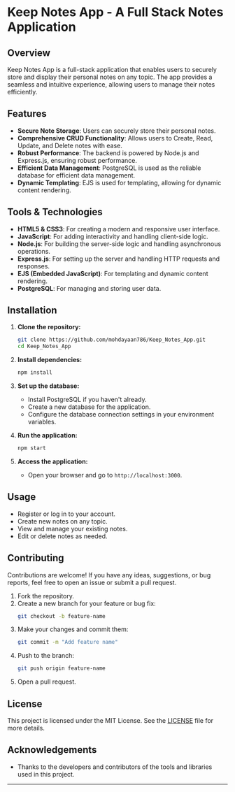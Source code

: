 # Keep Notes App - A Full Stack Notes Application

## Overview

Keep Notes App is a full-stack application that enables users to securely store and display their personal notes on any topic. The app provides a seamless and intuitive experience, allowing users to manage their notes efficiently.

## Features

- **Secure Note Storage**: Users can securely store their personal notes.
- **Comprehensive CRUD Functionality**: Allows users to Create, Read, Update, and Delete notes with ease.
- **Robust Performance**: The backend is powered by Node.js and Express.js, ensuring robust performance.
- **Efficient Data Management**: PostgreSQL is used as the reliable database for efficient data management.
- **Dynamic Templating**: EJS is used for templating, allowing for dynamic content rendering.

## Tools & Technologies

- **HTML5 & CSS3**: For creating a modern and responsive user interface.
- **JavaScript**: For adding interactivity and handling client-side logic.
- **Node.js**: For building the server-side logic and handling asynchronous operations.
- **Express.js**: For setting up the server and handling HTTP requests and responses.
- **EJS (Embedded JavaScript)**: For templating and dynamic content rendering.
- **PostgreSQL**: For managing and storing user data.

## Installation

1. **Clone the repository:**
   ```bash
   git clone https://github.com/mohdayaan786/Keep_Notes_App.git
   cd Keep_Notes_App
   ```

2. **Install dependencies:**
   ```bash
   npm install
   ```

3. **Set up the database:**
   - Install PostgreSQL if you haven't already.
   - Create a new database for the application.
   - Configure the database connection settings in your environment variables.

4. **Run the application:**
   ```bash
   npm start
   ```

5. **Access the application:**
   - Open your browser and go to `http://localhost:3000`.

## Usage

- Register or log in to your account.
- Create new notes on any topic.
- View and manage your existing notes.
- Edit or delete notes as needed.

## Contributing

Contributions are welcome! If you have any ideas, suggestions, or bug reports, feel free to open an issue or submit a pull request.

1. Fork the repository.
2. Create a new branch for your feature or bug fix:
   ```bash
   git checkout -b feature-name
   ```
3. Make your changes and commit them:
   ```bash
   git commit -m "Add feature name"
   ```
4. Push to the branch:
   ```bash
   git push origin feature-name
   ```
5. Open a pull request.

## License

This project is licensed under the MIT License. See the [LICENSE](LICENSE) file for more details.

## Acknowledgements

- Thanks to the developers and contributors of the tools and libraries used in this project.

---

